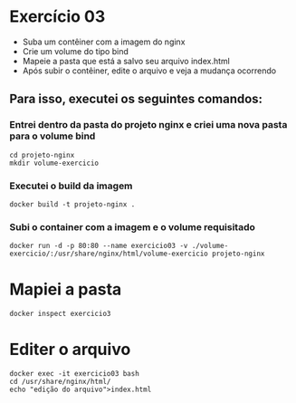 # Exercício 03
- Suba um contêiner com a imagem do nginx
- Crie um volume do tipo bind
- Mapeie a pasta que está a salvo seu arquivo index.html
- Após subir o contêiner, edite o arquivo e veja a mudança ocorrendo

## Para isso, executei os seguintes comandos:
### Entrei dentro da pasta do projeto nginx e criei uma nova pasta para o volume bind 
```
cd projeto-nginx
mkdir volume-exercicio
```
### Executei o build da imagem
```
docker build -t projeto-nginx .
```
### Subi o container com a imagem e o volume requisitado
```
docker run -d -p 80:80 --name exercicio03 -v ./volume-exercicio/:/usr/share/nginx/html/volume-exercicio projeto-nginx
```
# Mapiei a pasta
```
docker inspect exercicio3
```
# Editer o arquivo
```
docker exec -it exercicio03 bash
cd /usr/share/nginx/html/
echo "edição do arquivo">index.html
```
